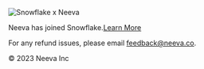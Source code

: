 ![Snowflake x Neeva](/massets/snowflakexneeva.svg)

Neeva has joined Snowflake.[Learn More](https://snowflake.com/blog/snowflake-acquires-neeva-to-accelerate-search-in-the-data-cloud-through-generative-ai)

For any refund issues, please email [feedback@neeva.co](mailto:feedback@neeva.co).

© 2023 Neeva Inc